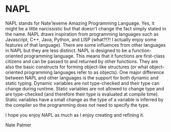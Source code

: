 # NAPL
NAPL stands for Nate'lexeme Amazing Programming Language. Yes, it might be a little narcissistic but that doesn't change the fact simply stated in the name. NAPL draws inspiration from programming languages such as Javascript, C++, Java, Python, and LISP (what?!?! I actually enjoy some features of that language). There are some influences from other languages in NAPL but they are less distinct. NAPL is designed to be a function-oriented programming language. This means that it functions are first-class citizens and can be passed to and returned by other functions. They are also the basic constructs for forming object-like structures (or what object-oriented programming languages refer to as objects). One major difference between NAPL and other languages is the support for both dynamic and static typing. Dynamic variables are not type-checked and their type can change during runtime. Static variables are not allowed to change type and are type-checked (and therefore their type is evaluated at compile time). Static variables have a small change as the type of a variable is inferred by the compiler so the programming does not need to specify the type.

I hope you enjoy NAPL as much as I enjoy creating and refining it.

Nate Palmer

